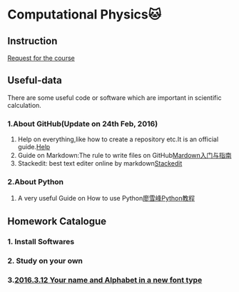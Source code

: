 # Computational Physics:cat:
## Instruction
[Request for the course](https://github.com/caihao/computational_physics_whu/blob/master/README.md)  

## Useful-data
There are some useful code or software which are important in scientific calculation.
### 1.About GitHub(Update on 24th Feb, 2016)
1. Help on everything,like how to create a repository etc.It is an official guide.[Help](https://help.github.com/)
2. Guide on Markdown:The rule to write files on GitHub[Mardown入门与指南](http://sspai.com/25137)
3. Stackedit: best text editer online by markdown[Stackedit](https://stackedit.io/)
### 2.About Python
1) A very useful Guide on How to use Python[廖雪峰Python教程](http://www.liaoxuefeng.com/wiki/001374738125095c955c1e6d8bb493182103fac9270762a000/)

## Homework Catalogue
### 1. Install Softwares
### 2. Study on your own
### 3.[2016.3.12 Your name and Alphabet in a new font type](https://github.com/Nucleus2014/computationalphysics_N2014301020131/blob/master/1.md)
